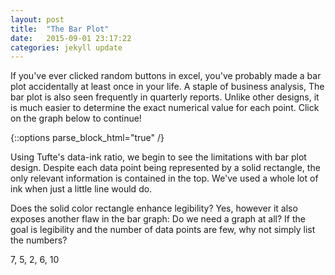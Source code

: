 ```yaml
---
layout: post
title:  "The Bar Plot"
date:   2015-09-01 23:17:22
categories: jekyll update
---
```


If you've ever clicked random buttons in excel, you've probably
made a bar plot accidentally at least once in your life.  A staple of business analysis,
The bar plot is also seen frequently in quarterly reports. Unlike other designs,
it is much easier to determine the exact numerical value for each point.
Click on the graph below to continue!

<div id="bar-plot"></div>
{::options parse_block_html="true" /}

Using Tufte's data-ink ratio, we begin to see the limitations with bar plot design.
Despite each data point being represented by a solid rectangle, the only relevant
information is contained in the top.  We've used a whole lot of ink when just a little
line would do.

Does the solid color rectangle enhance legibility?  Yes, however it also exposes another
flaw in the bar graph: Do we need a graph at all?  If the goal is legibility and
the number of data points are few, why not simply list the numbers?

7, 5, 2, 6, 10

<style>

.rectangle {
	fill: steelblue;
}
.axis {
  font: 10px sans-serif;
}

.axis path,
.axis line {
  fill: none;
  stroke: #000;
  shape-rendering: crispEdges;
}
</style>
<script src="https://cdnjs.cloudflare.com/ajax/libs/d3/3.5.6/d3.min.js"></script>
<script>
  (function () {
    var data = [
    {'x':1,'y':7}, {'x':2,'y':5}, {'x':3,'y':2},
    {'x':4,'y':6}, {'x':5, 'y':10}
    ];
    var state = 0;

    var margin = {top: 40, right: 40, bottom: 80, left: 40};
    var width = 600 - margin.left - margin.right;
    var height = 500 - margin.top - margin.bottom;

    var svg = d3.select("div#bar-plot").append("svg")
  	  .attr("width", width + margin.left + margin.right)
      .attr("height", height + margin.top + margin.bottom)
  	  .append("g")
      .attr("transform", "translate(" + margin.left + "," + margin.top + ")")
      .on('click', function (d) {
          if (state == 0) {
            state = 1;
            var rects = d3.selectAll(".rectangle")
              .transition()
              .duration(2000)
              .style("fill", "white")
              .style("stroke","black")
              .style("stroke-width","1px")
              .transition()
              .duration(2000)
              .attr("height", function (d) {
                  return 1;
              });
            }
        });

    var y = d3.scale.linear()
  		.domain([0, d3.max(data, function (d) { return d.y; })])
  		.range([height, 0]);

  	var x = d3.scale.ordinal()
  			.domain(data.map(function (d) { return d.x; }))
  			.rangeRoundBands([0, width], 0.5);

    var xAxis = d3.svg.axis()
    		.scale(x)
    	  .orient("bottom");

    var yAxis = d3.svg.axis()
    		.scale(y)
    	  .orient("left");

    svg.append("g")
      	.attr("class", "x axis")
      	.attr("transform", "translate(0," + height + ")")
      	.call(xAxis)
    svg.append("g")
      	.attr("class", "y axis")
      	.call(yAxis);

    svg.selectAll("rectangle")
      	.data(data)
      	.enter()
      	.append("rect")
      	.attr("class","rectangle")
      	.attr("width", x.rangeBand())
      	.attr("height", function (d) {
      			return height - y(d.y);
      	})
      	.attr("x", function (d) {return x(d.x);})
      	.attr("y", function (d) {return y(d.y);});

    })();
</script>
